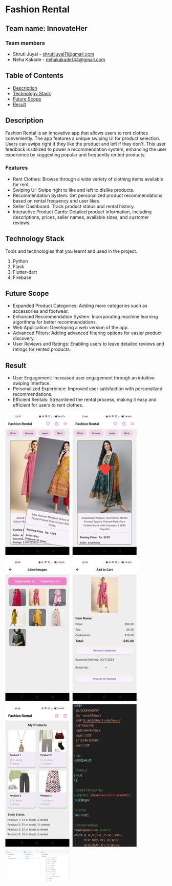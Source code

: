 <!DOCTYPE html>
<html lang="en">
<head>
    <meta charset="UTF-8">
    <meta name="viewport" content="width=device-width, initial-scale=1.0">
</head>
    <style>
        .image-row {
            display: flex;
            flex-wrap: wrap;
            gap: 10px;
        }
        .image-row img {
            flex: 1 1 200px;
            max-width: 200px;
            height: auto;
        }
    </style>
<body>

<h1>Fashion Rental</h1>

<h2>Team name: InnovateHer</h2>

<h3>Team members</h3>
<ul>
    <li>Shruti Juyal - <a href="mailto:shrutijuyal11@gmail.com">shrutijuyal11@gmail.com</a></li>
    <li>Neha Kakade - <a href="mailto:nehakakade144@gmail.com">nehakakade144@gmail.com</a></li>
</ul>

<!-- TABLE OF CONTENTS -->
<h2>Table of Contents</h2>
<ul>
    <li><a href="#description">Description</a></li>
    <li><a href="#technology-stack">Technology Stack</a></li>
    <li><a href="#future-scope">Future Scope</a></li>
    <li><a href="#result">Result</a></li>
</ul>

<h2 id="description">Description</h2>
<p>Fashion Rental is an innovative app that allows users to rent clothes conveniently. The app features a unique swiping UI for product selection. Users can swipe right if they like the product and left if they don't. This user feedback is utilized to power a recommendation system, enhancing the user experience by suggesting popular and frequently rented products.</p>

<h3>Features</h3>
<ul>
    <li>Rent Clothes: Browse through a wide variety of clothing items available for rent.</li>
    <li>Swiping UI: Swipe right to like and left to dislike products.</li>
    <li>Recommendation System: Get personalized product recommendations based on rental frequency and user likes.</li>
    <li>Seller Dashboard: Track product status and rental history.</li>
    <li>Interactive Product Cards: Detailed product information, including descriptions, prices, seller names, available sizes, and customer reviews.</li>
</ul>

<h2 id="technology-stack">Technology Stack</h2>
<p>Tools and technologies that you learnt and used in the project.</p>
<ol>
    <li>Python</li>
    <li>Flask</li>
    <li>Flutter-dart</li>
    <li>Firebase</li>
</ol>

<h2 id="future-scope">Future Scope</h2>
<ul>
    <li>Expanded Product Categories: Adding more categories such as accessories and footwear.</li>
    <li>Enhanced Recommendation System: Incorporating machine learning algorithms for better recommendations.</li>
    <li>Web Application: Developing a web version of the app.</li>
    <li>Advanced Filters: Adding advanced filtering options for easier product discovery.</li>
    <li>User Reviews and Ratings: Enabling users to leave detailed reviews and ratings for rented products.</li>
</ul>

<h2 id="result">Result</h2>
<ul>
    <li>User Engagement: Increased user engagement through an intuitive swiping interface.</li>
    <li>Personalized Experience: Improved user satisfaction with personalized recommendations.</li>
    <li>Efficient Rentals: Streamlined the rental process, making it easy and efficient for users to rent clothes.</li>
</ul>

<div class="image-row">
    <img src="https://github.com/NehaKakade14/Myntra/blob/main/Images/swipe1.jpg" alt="Swiping Interface" width="200"/>
    <img src="https://github.com/NehaKakade14/Myntra/blob/main/Images/liked.jpg" alt="Liked Items" width="200"/>
    <img src="https://github.com/NehaKakade14/Myntra/blob/main/Images/likedpage.jpg" alt="Liked Page" width="200"/>
    <img src="https://github.com/NehaKakade14/Myntra/blob/main/Images/cartpage.jpg" alt="Cart Items" width="200"/>
    <img src="https://github.com/NehaKakade14/Myntra/blob/main/Images/Seller.jpg" alt="Seller" width="200"/>
    <img src="https://github.com/NehaKakade14/Myntra/blob/main/Images/backend.jpeg" alt="Backend" width="200"/>
    <img src="https://github.com/NehaKakade14/Myntra/blob/main/Images/firebase.jpeg" alt="firebase" width="200"/>
</div>

</body>
</html>
